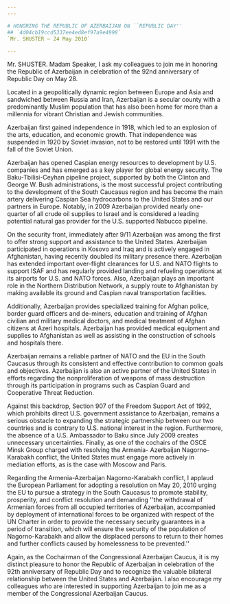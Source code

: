 ```yaml
---
---

# HONORING THE REPUBLIC OF AZERBAIJAN ON ``REPUBLIC DAY''
## `4d04cb19ccd5337ee4ed8ef97a9e4998`
`Mr. SHUSTER — 24 May 2010`

---
```



Mr. SHUSTER. Madam Speaker, I ask my colleagues to join me in 
honoring the Republic of Azerbaijan in celebration of the 92nd 
anniversary of Republic Day on May 28.

Located in a geopolitically dynamic region between Europe and Asia 
and sandwiched between Russia and Iran, Azerbaijan is a secular county 
with a predominantly Muslim population that has also been home for more 
than a millennia for vibrant Christian and Jewish communities.

Azerbaijan first gained independence in 1918, which led to an 
explosion of the arts, education, and economic growth. That 
independence was suspended in 1920 by Soviet invasion, not to be 
restored until 1991 with the fall of the Soviet Union.

Azerbaijan has opened Caspian energy resources to development by U.S. 
companies and has emerged as a key player for global energy security. 
The Baku-Tbilisi-Ceyhan pipeline project, supported by both the Clinton 
and George W. Bush administrations, is the most successful project 
contributing to the development of the South Caucasus region and has 
become the main artery delivering Caspian Sea hydrocarbons to the 
United States and our partners in Europe. Notably, in 2009 Azerbaijan 
provided nearly one-quarter of all crude oil supplies to Israel and is 
considered a leading potential natural gas provider for the U.S. 
supported Nabucco pipeline.

On the security front, immediately after 9/11 Azerbaijan was among 
the first to offer strong support and assistance to the United States. 
Azerbaijan participated in operations in Kosovo and Iraq and is 
actively engaged in Afghanistan, having recently doubled its military 
presence there. Azerbaijan has extended important over-flight 
clearances for U.S. and NATO flights to support ISAF and has regularly 
provided landing and refueling operations at its airports for U.S. and 
NATO forces. Also, Azerbaijan plays an important role in the Northern 
Distribution Network, a supply route to Afghanistan by making available 
its ground and Caspian naval transportation facilities.

Additionally, Azerbaijan provides specialized training for Afghan 
police, border guard officers and de-miners, education and training of 
Afghan civilian and military medical doctors, and medical treatment of 
Afghan citizens at Azeri hospitals. Azerbaijan has provided medical 
equipment and supplies to Afghanistan as well as assisting in the 
construction of schools and hospitals there.

Azerbaijan remains a reliable partner of NATO and the EU in the South 
Caucasus through its consistent and effective contribution to common 
goals and objectives. Azerbaijan is also an active partner of the 
United States in efforts regarding the nonproliferation of weapons of 
mass destruction through its participation in programs such as Caspian 
Guard and Cooperative Threat Reduction.

Against this backdrop, Section 907 of the Freedom Support Act of 
1992, which prohibits direct U.S. government assistance to Azerbaijan, 
remains a serious obstacle to expanding the strategic partnership 
between our two countries and is contrary to U.S. national interest in 
the region. Furthermore, the absence of a U.S. Ambassador to Baku since 
July 2009 creates unnecessary uncertainties. Finally, as one of the 
cochairs of the OSCE Minsk Group charged with resolving the Armenia-
Azerbaijan Nagorno-Karabakh conflict, the United States must engage 
more actively in mediation efforts, as is the case with Moscow and 
Paris.

Regarding the Armenia-Azerbaijan Nagorno-Karabakh conflict, I applaud 
the European Parliament for adopting a resolution on May 20, 2010 
urging the EU to pursue a strategy in the South Caucasus to promote 
stability, prosperity, and conflict resolution and demanding ''the 
withdrawal of Armenian forces from all occupied territories of 
Azerbaijan, accompanied by deployment of international forces to be 
organized with respect of the UN Charter in order to provide the 
necessary security guarantees in a period of transition, which will 
ensure the security of the population of Nagorno-Karabakh and allow the 
displaced persons to return to their homes and further conflicts caused 
by homelessness to be prevented.''

Again, as the Cochairman of the Congressional Azerbaijan Caucus, it 
is my distinct pleasure to honor the Republic of Azerbaijan in 
celebration of the 92th anniversary of Republic Day and to recognize 
the valuable bilateral relationship between the United States and 
Azerbaijan. I also encourage my colleagues who are interested in 
supporting Azerbaijan to join me as a member of the Congressional 
Azerbaijan Caucus.
